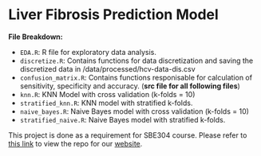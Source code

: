 <h1> Liver Fibrosis Prediction Model</h1>

**File Breakdown:**

- `EDA.R`: R file for exploratory data analysis.
- `discretize.R`: Contains functions for data discretization and saving the discretized data in /data/processed/hcv-data-dis.csv
- `confusion_matrix.R`: Contains functions responisable for calculation of sensitivity, specificity and accuracy. (**src file for all following files**)
- `knn.R`: KNN Model with cross validation (k-folds = 10)
- `stratified_knn.R`: KNN model with stratified k-folds.
- `naive_bayes.R`: Naive Bayes model with cross validation (k-folds = 10)
- `stratified_naive.R`: Naive Bayes model with stratified k-folds.

This project is done as a requirement for SBE304 course.
Please refer to [this link](https://github.com/aligamalelgaml/Team15) to view the repo for our [website](https://aligamalelgaml.github.io/Team15/).
